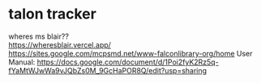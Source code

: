 # talon tracker
wheres ms blair?? 
<br> https://wheresblair.vercel.app/ 
<br> https://sites.google.com/mcpsmd.net/www-falconlibrary-org/home
User Manual: https://docs.google.com/document/d/1Poi2fyK2Rz5q-fYaMtWJwWa9vJQbZs0M_9GcHaPOR8Q/edit?usp=sharing 
